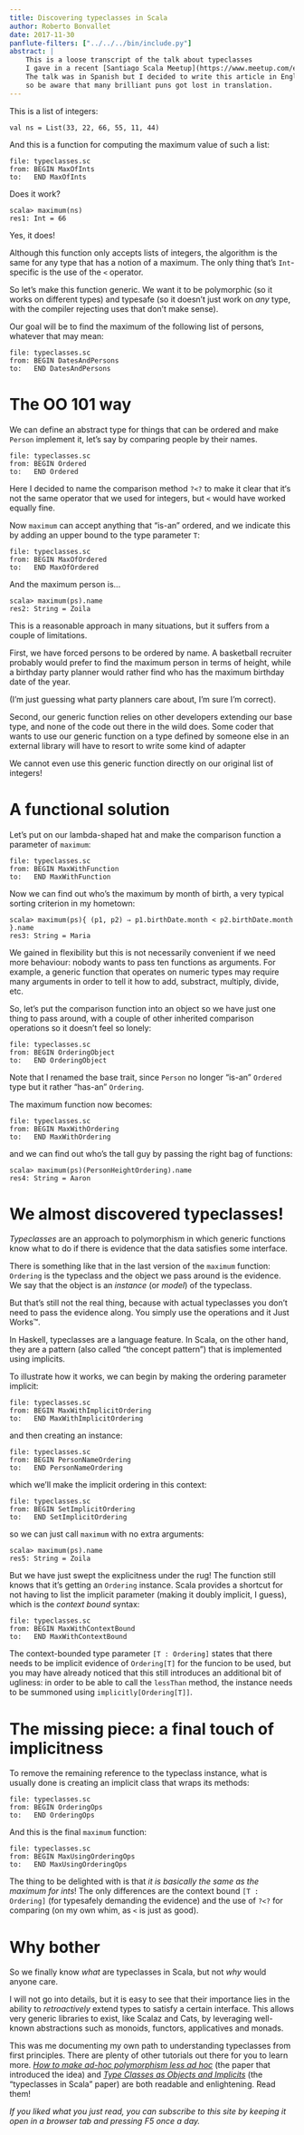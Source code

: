 ```yaml
---
title: Discovering typeclasses in Scala
author: Roberto Bonvallet
date: 2017-11-30
panflute-filters: ["../../../bin/include.py"]
abstract: |
    This is a loose transcript of the talk about typeclasses
    I gave in a recent [Santiago Scala Meetup](https://www.meetup.com/es/Santiago-Scala-Meetup/events/240507350/).
    The talk was in Spanish but I decided to write this article in English,
    so be aware that many brilliant puns got lost in translation.
---
```


This is a list of integers:

~~~~ {.scala}
val ns = List(33, 22, 66, 55, 11, 44)
~~~~

And this is a function for computing
the maximum value of such a list:

~~~~ {.include .scala}
file: typeclasses.sc
from: BEGIN MaxOfInts
to:   END MaxOfInts
~~~~

Does it work?

~~~~
scala> maximum(ns)
res1: Int = 66
~~~~

Yes, it does!

Although this function only accepts lists of integers,
the algorithm is the same for any type
that has a notion of a maximum.
The only thing that’s `Int`-specific
is the use of the ``<`` operator.

So let’s make this function generic.
We want it to be polymorphic (so it works on different types)
and typesafe
(so it doesn’t just work on *any* type,
with the compiler rejecting uses that don’t make sense).

Our goal will be to find the maximum of the following list of persons,
whatever that may mean:

~~~~ {.include .scala}
file: typeclasses.sc
from: BEGIN DatesAndPersons
to:   END DatesAndPersons
~~~~

The OO 101 way
==============

We can define an abstract type
for things that can be ordered
and make `Person` implement it,
let’s say by comparing people by their names.

~~~~ {.include .scala}
file: typeclasses.sc
from: BEGIN Ordered
to:   END Ordered
~~~~

Here I decided to name the comparison method ``?<?``
to make it clear that it‘s not the same operator that we used for integers,
but ``<`` would have worked equally fine.

Now ``maximum`` can accept anything that “is-an” ordered,
and we indicate this by adding an upper bound to the type parameter `T`:

~~~~ {.include .scala}
file: typeclasses.sc
from: BEGIN MaxOfOrdered
to:   END MaxOfOrdered
~~~~

And the maximum person is...

~~~~
scala> maximum(ps).name
res2: String = Zoila
~~~~

This is a reasonable approach in many situations,
but it suffers from a couple of limitations.

First, we have forced persons to be ordered by name.
A basketball recruiter probably would prefer to find
the maximum person in terms of height,
while a birthday party planner would rather
find who has the maximum birthday date of the year.

(I’m just guessing what party planners care about,
I’m sure I’m correct).

Second, our generic function relies on other developers
extending our base type,
and none of the code out there in the wild does.
Some coder that wants to use our generic function
on a type defined by someone else in an external library
will have to resort to write some kind of adapter

We cannot even use this generic function directly
on our original list of integers!


A functional solution
=====================

Let’s put on our lambda-shaped hat
and make the comparison function a parameter of `maximum`:

~~~~ {.include .scala}
file: typeclasses.sc
from: BEGIN MaxWithFunction
to:   END MaxWithFunction
~~~~

Now we can find out who’s the maximum by month of birth,
a very typical sorting criterion in my hometown:

~~~~
scala> maximum(ps){ (p1, p2) ⇒ p1.birthDate.month < p2.birthDate.month }.name
res3: String = Maria
~~~~

We gained in flexibility
but this is not necessarily convenient if we need more behaviour:
nobody wants to pass ten functions as arguments.
For example,
a generic function that operates on numeric types
may require many arguments in order to tell it
how to add, substract, multiply, divide, etc.

So, let’s put the comparison function into an object
so we have just one thing to pass around,
with a couple of other inherited comparison operations
so it doesn’t feel so lonely:

~~~~ {.include .scala}
file: typeclasses.sc
from: BEGIN OrderingObject
to:   END OrderingObject
~~~~

Note that I renamed the base trait,
since `Person` no longer “is-an” `Ordered` type
but it rather “has-an” `Ordering`.

The maximum function now becomes:

~~~~ {.include .scala}
file: typeclasses.sc
from: BEGIN MaxWithOrdering
to:   END MaxWithOrdering
~~~~

and we can find out who’s the tall guy by passing the right bag of functions:

~~~~
scala> maximum(ps)(PersonHeightOrdering).name
res4: String = Aaron
~~~~


We almost discovered typeclasses!
=================================

*Typeclasses* are an approach to polymorphism
in which generic functions know what to do
if there is evidence that the data satisfies some interface.

There is something like that in the last version
of the `maximum` function:
`Ordering` is the typeclass
and the object we pass around is the evidence.
We say that the object is an *instance* (or *model*) of the typeclass.

But that’s still not the real thing,
because with actual typeclasses you don’t need to pass the evidence along.
You simply use the operations and it Just Works™.

In Haskell, typeclasses are a language feature.
In Scala, on the other hand,
they are a pattern (also called “the concept pattern”)
that is implemented using implicits.

To illustrate how it works,
we can begin by making the ordering parameter implicit:

~~~~ {.include .scala}
file: typeclasses.sc
from: BEGIN MaxWithImplicitOrdering
to:   END MaxWithImplicitOrdering
~~~~

and then creating an instance:

~~~~ {.include .scala}
file: typeclasses.sc
from: BEGIN PersonNameOrdering
to:   END PersonNameOrdering
~~~~

which we’ll make the implicit ordering in this context:

~~~~ {.include .scala}
file: typeclasses.sc
from: BEGIN SetImplicitOrdering
to:   END SetImplicitOrdering
~~~~

so we can just call `maximum` with no extra arguments:

~~~~
scala> maximum(ps).name
res5: String = Zoila
~~~~

But we have just swept the explicitness under the rug!
The function still knows that it’s getting an `Ordering` instance.
Scala provides a shortcut for not having to list the implicit parameter
(making it doubly implicit, I guess),
which is the *context bound* syntax:

~~~~ {.include .scala}
file: typeclasses.sc
from: BEGIN MaxWithContextBound
to:   END MaxWithContextBound
~~~~

The context-bounded type parameter `[T : Ordering]` states that
there needs to be implicit evidence of `Ordering[T]`
for the funcion to be used,
but you may have already noticed
that this still introduces an additional bit of ugliness:
in order to be able to call the `lessThan` method,
the instance needs to be summoned using `implicitly[Ordering[T]]`.


The missing piece: a final touch of implicitness
================================================

To remove the remaining reference to the typeclass instance,
what is usually done is creating an implicit class
that wraps its methods:

~~~~ {.include .scala}
file: typeclasses.sc
from: BEGIN OrderingOps
to:   END OrderingOps
~~~~

And this is the final `maximum` function:

~~~~ {.include .scala}
file: typeclasses.sc
from: BEGIN MaxUsingOrderingOps
to:   END MaxUsingOrderingOps
~~~~

The thing to be delighted with is that
*it is basically the same as the maximum for ints*!
The only differences are the context bound `[T : Ordering]`
(for typesafely demanding the evidence)
and the use of `?<?` for comparing
(on my own whim, as `<` is just as good).


Why bother
==========

So we finally know *what* are typeclasses in Scala,
but not *why* would anyone care.

I will not go into details,
but it is easy to see that
their importance lies in the ability to *retroactively* extend types
to satisfy a certain interface.
This allows very generic libraries to exist, like Scalaz and Cats,
by leveraging well-known abstractions
such as monoids, functors, applicatives and monads.

This was me documenting my own path
to understanding typeclasses from first principles.
There are plenty of other tutorials out there for you to learn more.
[_How to make ad-hoc polymorphism less ad hoc_](https://people.csail.mit.edu/dnj/teaching/6898/papers/wadler88.pdf)
(the paper that introduced the idea) and
[_Type Classes as Objects and Implicits_](http://ropas.snu.ac.kr/~bruno/papers/TypeClasses.pdf)
(the “typeclasses in Scala” paper)
are both readable and enlightening.
Read them!

_If you liked what you just read,
you can subscribe to this site
by keeping it open in a browser tab
and pressing F5 once a day._


